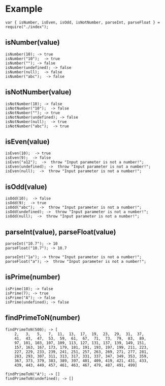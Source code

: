 # Example

    var { isNumber, isEven, isOdd, isNotNumber, parseInt, parseFloat } = require("./index");

## isNumber(value)

    isNumber(10); -> true
    isNumber("10");  -> true 
    isNumber(""); -> false 
    isNumber(undefined); -> false
    isNumber(null);  -> false
    isNumber("abc");  -> false

## isNotNumber(value)

    isNotNumber(10); -> false
    isNotNumber("10");  -> false 
    isNotNumber(""); -> true 
    isNotNumber(undefined); -> false
    isNotNumber(null);  -> true
    isNotNumber("abc");  -> true

## isEven(value)

    isEven(10);  -> true
    isEven(9);  -> false
    isEven("a12");  ->  throw "Input parameter is not a number!";
    isEven(undefined); ->  throw "Input parameter is not a number!";
    isEven(null);  ->  throw "Input parameter is not a number!";

## isOdd(value)

    isOdd(10);  -> false
    isOdd(9);  -> true
    isOdd("abc");  ->  throw "Input parameter is not a number!";
    isOdd(undefined); ->  throw "Input parameter is not a number!";
    isOdd(null);  ->  throw "Input parameter is not a number!";

## parseInt(value), parseFloat(value)
    parseInt("10.7"); -> 10
    parseFloat("10.7"); -> 10.7

    parseInt("1a"); -> throw "Input parameter is not a number!";
    parseFloat("a"); ->  throw "Input parameter is not a number!";

## isPrime(number)
    isPrime(10); -> false
    isPrime(7); -> true
    isPrime("A"); -> false
    isPrime(undefined); -> false

## findPrimeToN(number)
    findPrimeToN(500); -> [
        2,   3,   5,   7,  11,  13,  17,  19,  23,  29,  31,  37,
        41,  43,  47,  53,  59,  61,  67,  71,  73,  79,  83,  89,
        97, 101, 103, 107, 109, 113, 127, 131, 137, 139, 149, 151,
        157, 163, 167, 173, 179, 181, 191, 193, 197, 199, 211, 223,
        227, 229, 233, 239, 241, 251, 257, 263, 269, 271, 277, 281,
        283, 293, 307, 311, 313, 317, 331, 337, 347, 349, 353, 359,
        367, 373, 379, 383, 389, 397, 401, 409, 419, 421, 431, 433,
        439, 443, 449, 457, 461, 463, 467, 479, 487, 491, 499]
    
    findPrimeToN("A"); -> []
    findPrimeToN(undefined); -> []